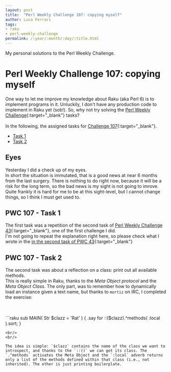 ```yaml
---
layout: post
title:  "Perl Weekly Challenge 107: copying myself"
author: Luca Ferrari
tags:
- raku
- perl-weekly-challenge
permalink: /:year/:month/:day/:title.html
---
```

My personal solutions to the Perl Weekly Challenge.

# Perl Weekly Challenge 107: copying myself

One way to let me improve my knowledge about Raku (aka Perl 6) is to implement programs in it.
Unluckily, I don't have any production code to implement in Raku yet (sob!).
So, why not try solving the [Perl Weekly Challenge](https://perlweeklychallenge.org/){:target="_blank"} tasks?
<br/>
<br/>
In the following, the assigned tasks for [Challenge 107](https://perlweeklychallenge.org/blog/perl-weekly-challenge-0107/){:target="_blank"}.
<br/>
- [Task 1](#task1)
- [Task 2](#task2)



## Eyes

Yesterday I did a check up of my eyes. 
<br/>
In short the situation is immutated, that is a good news at near 6 months from the last surgery. There is nothing to do right now, because it will be a risk for the long term, so the bad news is my sight is not going to imrove.
<br/>
Quite frankly it is hard for me to be at this sight-level, but I cannot change things, so I think I must get used to.



<a name="task1"></a>
## PWC 107 - Task 1

The first task was a repetition of the second task of [Perl Weekly Challenge 43](https://fluca1978.github.io/2020/01/20/PerlWeeklyChallenge_43.html){:target="_blank"}, one of the first challenge I did. 
<br/>
I'm not going to repeat the explanation right here, so please check what I wrote in the [in the second task of PWC 43](https://fluca1978.github.io/2020/01/20/PerlWeeklyChallenge_43.html){:target="_blank"}


<a name="task2"></a>
## PWC 107 - Task 2

The second task was about a reflection on a class: print out all available methods.
<br/>
This is really simple in Raku, thanks to the *Meta Object protocol* and the *Meta Object Class*. The only part, was to remember how to dynamically load an instance given a text name, but thanks to `mortiz` on IRC, I completed the exercise:


<br/>
<br/>
```raku
sub MAIN( Str $clazz = 'Rat' ) {
    .say for ::($clazz).^methods( :local ).sort;
}

```
<br/>
<br/>

The idea is simple: `$clazz` contains the name of the class we want to introspect, and thanks to the `::()` we can get its class. The `.^methods` activates the Meta Object and the `:local` adverb returns only a list of the methods defined within that class (i.e., not inherited). The other is just printing boilerplate.

